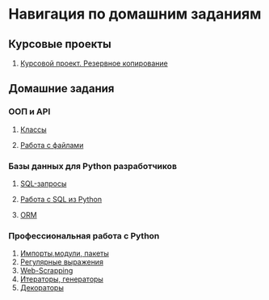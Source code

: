 # Навигация по домашним заданиям
## Курсовые проекты
1) [Курсовой проект. Резервное копирование](https://github.com/SirPen9uin/NetologyFPY/tree/main/0_diplom_basic)

## Домашние задания
### ООП и API
1) [Классы](https://github.com/SirPen9uin/NetologyFPY/blob/main/4_oop_api/6.%20classes/%D0%9E%D0%9E%D0%9F%20HW.py)

2) [Работа с файлами](https://github.com/SirPen9uin/NetologyFPY/tree/main/4_oop_api/7.files)

### Базы данных для Python разработчиков
1) [SQL-запросы](https://github.com/SirPen9uin/NetologyFPY/tree/main/5_data_bases/4.dml)

2) [Работа с SQL из Python](https://github.com/SirPen9uin/NetologyFPY/blob/main/5_data_bases/5.psycopg/hw_db_personal_info.py)

3) [ORM](https://github.com/SirPen9uin/NetologyFPY/tree/main/5_data_bases/6.orm)

### Профессиональная работа с Python
1) [Импорты,модули, пакеты](https://github.com/SirPen9uin/NetologyFPY/tree/main/6_professional_python/6.1_modules_packeges_imports)
2) [Регулярные выражения](https://github.com/SirPen9uin/NetologyFPY/tree/main/6_professional_python/6.2_regular_expressions)
3) [Web-Scrapping](https://github.com/SirPen9uin/NetologyFPY/tree/main/6_professional_python/6.3_web_scrapping)
4) [Итераторы, генераторы](https://github.com/SirPen9uin/NetologyFPY/tree/main/6_professional_python/6.4_iterators_generators_yield)
5) [Декораторы](https://github.com/SirPen9uin/NetologyFPY/tree/main/6_professional_python/6.5_decorators)
